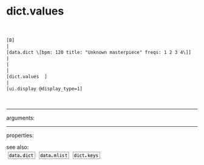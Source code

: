 # dict.values

```


[B]
|
[data.dict \[bpm: 120 title: "Unknown masterpiece" freqs: 1 2 3 4\]]
|
|
|
[dict.values  ]
|
[ui.display @display_type=1]

            
```
---
arguments:


---
properties:


see also:<br>
![data.dict](img/object_data.dict.png)
![data.mlist](img/object_data.mlist.png)
![dict.keys](img/object_dict.keys.png)
